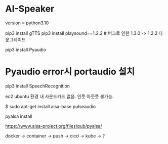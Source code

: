 # AI-Speaker

version = python3.10

pip3 install gTTS
pip3 install playsound==1.2.2 # 버그로 인한 1.3.0 -> 1.2.2 다운그레이드


pip3 install Pyaudio
# Pyaudio error시 portaudio 설치

pip3 install SpeechRecognition


ec2 ubuntu 환경 내 사운드카드 없음. 인풋 아웃풋 불가능.

$ sudo apt-get install alsa-base pulseaudio

pyalsa install

https://www.alsa-project.org/files/pub/pyalsa/



docker -> container -> push -> cicd -> kube -> ?
